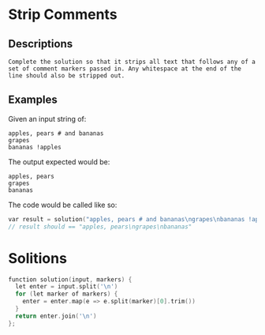 # Strip Comments

## Descriptions
```
Complete the solution so that it strips all text that follows any of a set of comment markers passed in. Any whitespace at the end of the line should also be stripped out.
```

## Examples
Given an input string of:
```
apples, pears # and bananas
grapes
bananas !apples
```
The output expected would be:
```
apples, pears
grapes
bananas
```
The code would be called like so:

```c
var result = solution("apples, pears # and bananas\ngrapes\nbananas !apples", ["#", "!"])
// result should == "apples, pears\ngrapes\nbananas"
```

# Solitions
```c
function solution(input, markers) {
  let enter = input.split('\n')
  for (let marker of markers) {
    enter = enter.map(e => e.split(marker)[0].trim())
  }
  return enter.join('\n')
};
```